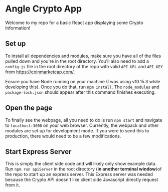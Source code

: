 # Angle Crypto App

Welcome to my repo for a basic React app displaying some Crypto Information!


## Set up

To install all dependencies and modules, make sure you have all of the files pulled down and you're in the root directory. You'll also need to add a `config.js` file in the root directory of the repo with valid `API_URL` and `API_KEY` from https://coinmarketcap.com/.

Ensure you have Node running on your machine (I was using v10.15.3 while developing this). Once you do that, run `npm install`. The `node_modules` and `package-lock.json` should appear after this command finishes executing.


## Open the page

To finally see the webpage, all you need to do is run `npm start` and navigate to `localhost:3000` on your web browser. Currently, the webpack and other modules are set up for development mode. If you were to send this to production, there would need to be a few modifications.


## Start Express Server

This is simply the client side code and will likely only show example data. Run `npm run apiServer` in the root directory (**in another terminal window**)of the repo to start up an express server. This Express server was needed because the Crypto API doesn't like client side Javascript directly request from it.

